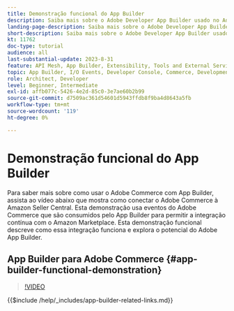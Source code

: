 ```yaml
---
title: Demonstração funcional do App Builder
description: Saiba mais sobre o Adobe Developer App Builder usado no Adobe Commerce com uma demonstração técnica
landing-page-description: Saiba mais sobre o Adobe Developer App Builder usado no Adobe Commerce com uma demonstração técnica
short-description: Saiba mais sobre o Adobe Developer App Builder usado no Adobe Commerce com uma demonstração técnica
kt: 11762
doc-type: tutorial
audience: all
last-substantial-update: 2023-8-31
feature: API Mesh, App Builder, Extensibility, Tools and External Services, Backend Development
topic: App Builder, I/O Events, Developer Console, Commerce, Development, Integrations
role: Architect, Developer
level: Beginner, Intermediate
exl-id: affb077c-5426-4e2d-85c0-3e7ae60b2b99
source-git-commit: d7509ac361d54601d5943ffdb8f9ba4d8643a5fb
workflow-type: tm+mt
source-wordcount: '119'
ht-degree: 0%

---
```


# Demonstração funcional do App Builder

Para saber mais sobre como usar o Adobe Commerce com App Builder, assista ao vídeo abaixo que mostra como conectar o Adobe Commerce à Amazon Seller Central. Esta demonstração usa eventos do Adobe Commerce que são consumidos pelo App Builder para permitir a integração contínua com o Amazon Marketplace. Esta demonstração funcional descreve como essa integração funciona e explora o potencial do Adobe App Builder.

## App Builder para Adobe Commerce {#app-builder-functional-demonstration}

>[!VIDEO](https://video.tv.adobe.com/v/3450096?learn=on&captions=por_br)

{{$include /help/_includes/app-builder-related-links.md}}
